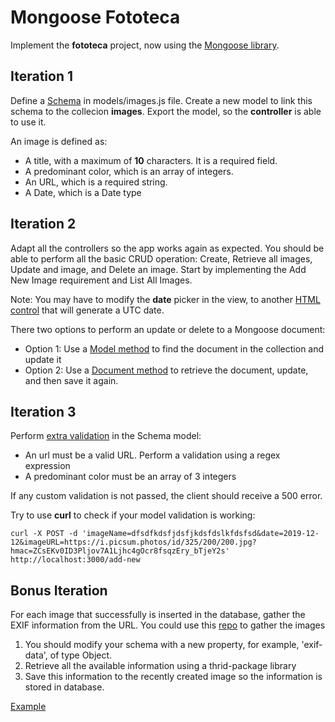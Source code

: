 # Mongoose Fototeca

Implement the __fototeca__ project, now using the [Mongoose library](https://mongoosejs.com/).

## Iteration 1

Define a [Schema](https://mongoosejs.com/docs/guide.html) in models/images.js file. Create a new model to link this schema to the collecion __images__. Export the model, so the __controller__ is able to use it.

An image is  defined as:

* A title, with a maximum of **10** characters. It is a required field.
* A predominant color, which is an array of integers.
* An URL, which is a required string.
* A Date, which is a Date type

## Iteration 2

Adapt all the controllers so the app works again as expected. You should be able to perform all the basic CRUD operation: Create, Retrieve all images, Update and image, and Delete an image. Start by implementing the Add New Image requirement and List All Images.

Note: You may have to modify the __date__ picker in the view, to another [HTML control](https://developer.mozilla.org/es/docs/Web/HTML/Element/input/datetime) that will generate a UTC date. 

There two options to perform an update or delete to a Mongoose document:
- Option 1: Use a [Model method](https://mongoosejs.com/docs/models.html#updating) to find the document in the collection and update it 
- Option 2: Use a [Document method](https://mongoosejs.com/docs/documents.html#updating-using-save) to retrieve the document, update, and then save it again.

## Iteration 3

Perform [extra validation](https://mongoosejs.com/docs/validation.html#custom-validators) in the Schema model:

* An url must be a valid URL. Perform a validation using a regex expression
* A predominant color must be an array of 3 integers

If any custom validation is not passed, the client should receive a 500 error.

Try to use __curl__ to check if your model validation is working:

```
curl -X POST -d 'imageName=dfsdfkdsfjdsfjkdsfdslkfdsfsd&date=2019-12-12&imageURL=https://i.picsum.photos/id/325/200/200.jpg?hmac=ZCsEKv0ID3Pljov7A1Ljhc4gOcr8fsqzEry_bTjeY2s' http://localhost:3000/add-new

```

## Bonus Iteration

For each image that successfully is inserted in the database, gather the EXIF information from the URL. You could use this [repo](https://github.com/ianare/exif-samples/tree/master/jpg) to gather the images

1. You should modify your schema with a new property, for example, 'exif-data', of type Object.
2. Retrieve all the available information using a thrid-package library
3. Save this information to the recently created image so the information is stored in database.

[Example](https://oscarm.tinytake.com/tt/NTMzNzIxNV8xNjcwMjg2Mw)


